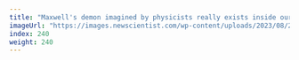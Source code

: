 ```yaml
---
title: "Maxwell's demon imagined by physicists really exists inside our cells"
imageUrl: "https://images.newscientist.com/wp-content/uploads/2023/08/25135439/SEI_168773043.jpg?width=788"
index: 240
weight: 240
---
```

